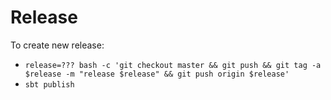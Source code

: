 # Release

To create new release:

* `release=??? bash -c 'git checkout master && git push && git tag -a $release -m "release $release" && git push origin $release'`
* `sbt publish`
